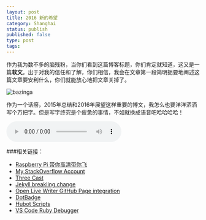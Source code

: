 ```yaml
---
layout: post
title: 2016 新的希望
category: Shanghai
status: publish
published: false
type: post
tags:
---
```

作为我为数不多的脑残粉，当你们看到这篇博客标题，你们肯定就知道，这又是一篇**软文**。出于对我的信任和了解，你们相信，我会在文章第一段简明扼要地阐述这篇文章要安利什么，你们就能放心地把文章关掉了。

![bazinga](http://7sbn7z.com5.z0.glb.clouddn.com/Bazinga.jpg)

作为一个话痨，2015年总结和2016年展望这样重要的博文，我怎么也要洋洋洒洒写个万把字。但是写字终究是个疲惫的事情，不如就换成语音吧哈哈哈哈！

<audio class="episode-player" controls="" preload="meta">
  <source src="http://7sbn7z.com5.z0.glb.clouddn.com/2016review.mp3" />
</audio>


###相关链接：
* [Raspberry Pi 带你高清带你飞](https://rebornix.com/raspberry%20pi/2015/03/08/htpi/)
* [My StackOverflow Account](http://stackoverflow.com/users/1315634/rebornix)
* [Three Cast](http://three.sh)
* [Jekyll breakling change](https://rebornix.com/engineering/2015/11/16/Jekyll3Breaks/)
* [Open Live Writer GitHub Page integration](https://github.com/OpenLiveWriter/OpenLiveWriter/pull/242)
* [DotBadge](https://github.com/rebornix/DotBadge)
* [Hubot Scripts](https://github.com/rebornix/hubot-scripts)
* [VS Code Ruby Debugger](https://github.com/rebornix/vscode-ruby)
